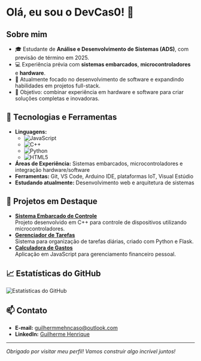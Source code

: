 # Olá, eu sou o DevCas0! 👋

## Sobre mim
- 🎓 Estudante de **Análise e Desenvolvimento de Sistemas (ADS)**, com previsão de término em 2025.
- 💻 Experiência prévia com **sistemas embarcados**, **microcontroladores** e **hardware**.
- 🌱 Atualmente focado no desenvolvimento de software e expandindo habilidades em projetos full-stack.
- 🎯 Objetivo: combinar experiência em hardware e software para criar soluções completas e inovadoras.

## 🚀 Tecnologias e Ferramentas
- **Linguagens:** 
  - ![JavaScript](https://img.shields.io/badge/-JavaScript-F7DF1E?style=flat&logo=javascript&logoColor=black) 
  - ![C++](https://img.shields.io/badge/-C++-00599C?style=flat&logo=c%2B%2B&logoColor=white)
  - ![Python](https://img.shields.io/badge/-Python-3776AB?style=flat&logo=python&logoColor=white)
  - ![HTML5](https://img.shields.io/badge/-HTML5-E34F26?style=flat&logo=html5&logoColor=white)
- **Áreas de Experiência:** Sistemas embarcados, microcontroladores e integração hardware/software
- **Ferramentas:** Git, VS Code, Arduino IDE, plataformas IoT, Visual Estúdio 
- **Estudando atualmente:** Desenvolvimento web e arquitetura de sistemas

## 🌟 Projetos em Destaque
- [**Sistema Embarcado de Controle**](https://github.com/DevCas0/sistema-embarcado-controle)  
  Projeto desenvolvido em C++ para controle de dispositivos utilizando microcontroladores.
- [**Gerenciador de Tarefas**](https://github.com/DevCas0/gerenciador-de-tarefas)  
  Sistema para organização de tarefas diárias, criado com Python e Flask.
- [**Calculadora de Gastos**](https://github.com/DevCas0/calculadora-de-gastos)  
  Aplicação em JavaScript para gerenciamento financeiro pessoal.

## 📈 Estatísticas do GitHub
![Estatísticas do GitHub](https://github-readme-stats.vercel.app/api?username=DevCas0&show_icons=true&theme=radical)

## 📫 Contato
- **E-mail:** [guilhermmehncaso@outlook.com](mailto:guilhermmehncaso@outlook.com)
- **LinkedIn:** [Guilherme Henrique](https://www.linkedin.com/in/guilhermme-henrique-7a55b2215)

---

*Obrigado por visitar meu perfil! Vamos construir algo incrível juntos!*